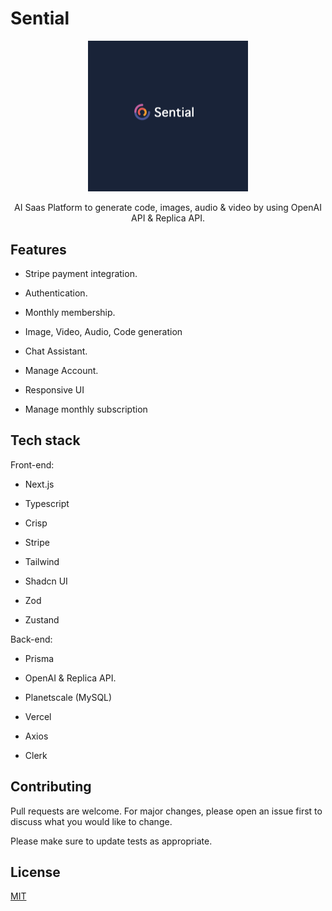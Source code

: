 
# Sential



<p align="center">
  <a href="https://sential.vercel.app/">
  <img src="/public/sential.png" width="256"/>
  </a>
  <p align="center">AI Saas Platform to generate code, images, audio & video by using OpenAI API & Replica API.</p>
</p>


## Features

- Stripe payment integration.

- Authentication.

- Monthly membership.

- Image, Video, Audio, Code generation

- Chat Assistant.

- Manage Account.

- Responsive UI

- Manage monthly subscription


## Tech stack

Front-end:

- Next.js

- Typescript

- Crisp

- Stripe

- Tailwind

- Shadcn UI

- Zod

- Zustand

Back-end:

- Prisma

- OpenAI & Replica API.

- Planetscale (MySQL)

- Vercel

- Axios

- Clerk

## Contributing

Pull requests are welcome. For major changes, please open an issue first
to discuss what you would like to change.

Please make sure to update tests as appropriate.

## License

[MIT](https://choosealicense.com/licenses/mit/)
